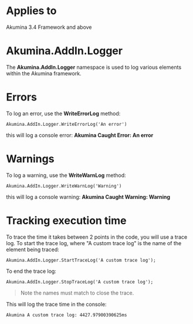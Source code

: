 # Applies to
Akumina 3.4 Framework and above

# Akumina.AddIn.Logger
The **Akumina.AddIn.Logger** namespace is used to log various elements within the Akumina framework.

# Errors
To log an error, use the **WriteErrorLog** method:

    Akumina.AddIn.Logger.WriteErrorLog('An error')

this will log a console error: **Akumina Caught Error:  An error**

# Warnings
To log a warning, use the **WriteWarnLog** method:

    Akumina.AddIn.Logger.WriteWarnLog('Warning')

this will log a console warning: **Akumina Caught Warning:  Warning**

# Tracking execution time
To trace the time it takes between 2 points in the code, you will use a trace log. To start the trace log, where "A custom trace log" is the name of the element being traced:

    Akumina.AddIn.Logger.StartTraceLog('A custom trace log');

To end the trace log:

    Akumina.AddIn.Logger.StopTraceLog('A custom trace log');

> Note the names must match to close the trace.

This will log the trace time in the console:

    Akumina A custom trace log: 4427.97900390625ms